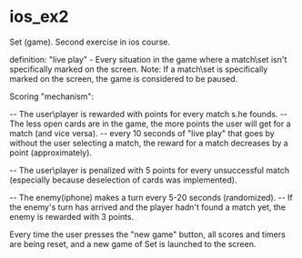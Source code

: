 # ios_ex2
Set (game). Second exercise in ios course. 

definition: "live play" - Every situation in the game where a match\set isn't specifically marked on the screen. 
Note: If a match\set is specifically marked on the screen, the game is considered to be paused. 

Scoring "mechanism": 


  -- The user\player is rewarded with points for every match s.he founds.
      -- The less open cards are in the game, the more points the user will get for a match (and vice versa). 
      -- every 10 seconds of "live play" that goes by without the user selecting a match, the reward for a match decreases by a point (approximately). 
  
  -- The user\player is penalized with 5 points for every unsuccessful match (especially because deselection of cards was implemented).
  
  -- The enemy(iphone) makes a turn every 5-20 seconds (randomized).
      -- If the enemy's turn has arrived and the player hadn't found a match yet, the enemy is rewarded with 3 points. 

Every time the user presses the "new game" button, all scores and timers are being reset, and a new game of Set is launched to the screen.
